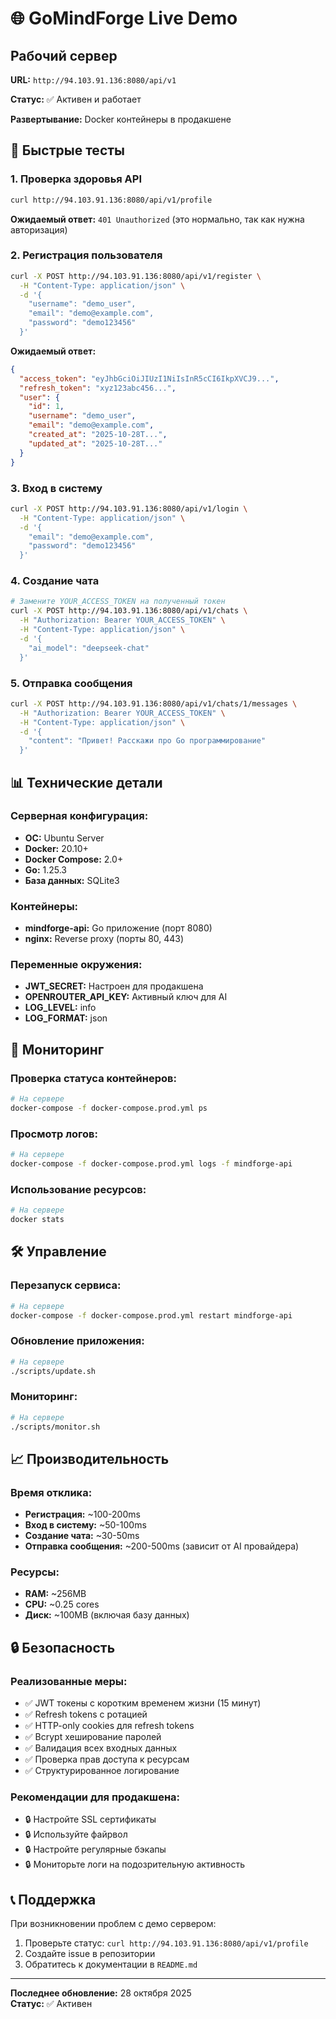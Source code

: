 # 🌐 GoMindForge Live Demo

## Рабочий сервер

**URL:** `http://94.103.91.136:8080/api/v1`

**Статус:** ✅ Активен и работает

**Развертывание:** Docker контейнеры в продакшене

## 🚀 Быстрые тесты

### 1. Проверка здоровья API

```bash
curl http://94.103.91.136:8080/api/v1/profile
```

**Ожидаемый ответ:** `401 Unauthorized` (это нормально, так как нужна авторизация)

### 2. Регистрация пользователя

```bash
curl -X POST http://94.103.91.136:8080/api/v1/register \
  -H "Content-Type: application/json" \
  -d '{
    "username": "demo_user",
    "email": "demo@example.com",
    "password": "demo123456"
  }'
```

**Ожидаемый ответ:**
```json
{
  "access_token": "eyJhbGciOiJIUzI1NiIsInR5cCI6IkpXVCJ9...",
  "refresh_token": "xyz123abc456...",
  "user": {
    "id": 1,
    "username": "demo_user",
    "email": "demo@example.com",
    "created_at": "2025-10-28T...",
    "updated_at": "2025-10-28T..."
  }
}
```

### 3. Вход в систему

```bash
curl -X POST http://94.103.91.136:8080/api/v1/login \
  -H "Content-Type: application/json" \
  -d '{
    "email": "demo@example.com",
    "password": "demo123456"
  }'
```

### 4. Создание чата

```bash
# Замените YOUR_ACCESS_TOKEN на полученный токен
curl -X POST http://94.103.91.136:8080/api/v1/chats \
  -H "Authorization: Bearer YOUR_ACCESS_TOKEN" \
  -H "Content-Type: application/json" \
  -d '{
    "ai_model": "deepseek-chat"
  }'
```

### 5. Отправка сообщения

```bash
curl -X POST http://94.103.91.136:8080/api/v1/chats/1/messages \
  -H "Authorization: Bearer YOUR_ACCESS_TOKEN" \
  -H "Content-Type: application/json" \
  -d '{
    "content": "Привет! Расскажи про Go программирование"
  }'
```

## 📊 Технические детали

### Серверная конфигурация:
- **ОС:** Ubuntu Server
- **Docker:** 20.10+
- **Docker Compose:** 2.0+
- **Go:** 1.25.3
- **База данных:** SQLite3

### Контейнеры:
- **mindforge-api:** Go приложение (порт 8080)
- **nginx:** Reverse proxy (порты 80, 443)

### Переменные окружения:
- **JWT_SECRET:** Настроен для продакшена
- **OPENROUTER_API_KEY:** Активный ключ для AI
- **LOG_LEVEL:** info
- **LOG_FORMAT:** json

## 🔧 Мониторинг

### Проверка статуса контейнеров:
```bash
# На сервере
docker-compose -f docker-compose.prod.yml ps
```

### Просмотр логов:
```bash
# На сервере
docker-compose -f docker-compose.prod.yml logs -f mindforge-api
```

### Использование ресурсов:
```bash
# На сервере
docker stats
```

## 🛠️ Управление

### Перезапуск сервиса:
```bash
# На сервере
docker-compose -f docker-compose.prod.yml restart mindforge-api
```

### Обновление приложения:
```bash
# На сервере
./scripts/update.sh
```

### Мониторинг:
```bash
# На сервере
./scripts/monitor.sh
```

## 📈 Производительность

### Время отклика:
- **Регистрация:** ~100-200ms
- **Вход в систему:** ~50-100ms
- **Создание чата:** ~30-50ms
- **Отправка сообщения:** ~200-500ms (зависит от AI провайдера)

### Ресурсы:
- **RAM:** ~256MB
- **CPU:** ~0.25 cores
- **Диск:** ~100MB (включая базу данных)

## 🔒 Безопасность

### Реализованные меры:
- ✅ JWT токены с коротким временем жизни (15 минут)
- ✅ Refresh tokens с ротацией
- ✅ HTTP-only cookies для refresh tokens
- ✅ Bcrypt хеширование паролей
- ✅ Валидация всех входных данных
- ✅ Проверка прав доступа к ресурсам
- ✅ Структурированное логирование

### Рекомендации для продакшена:
- 🔒 Настройте SSL сертификаты
- 🔒 Используйте файрвол
- 🔒 Настройте регулярные бэкапы
- 🔒 Мониторьте логи на подозрительную активность

## 📞 Поддержка

При возникновении проблем с демо сервером:
1. Проверьте статус: `curl http://94.103.91.136:8080/api/v1/profile`
2. Создайте issue в репозитории
3. Обратитесь к документации в `README.md`

---

**Последнее обновление:** 28 октября 2025  
**Статус:** ✅ Активен
